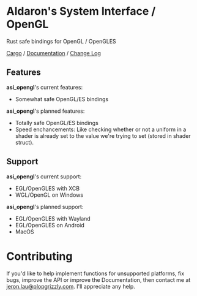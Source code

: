 # Aldaron's System Interface / OpenGL

Rust safe bindings for OpenGL / OpenGLES

[Cargo](https://crates.io/crates/asi_opengl) /
[Documentation](https://docs.rs/asi_opengl) /
[Change Log](http://plopgrizzly.com/asi_opengl/changelog.html)

## Features
**asi_opengl**'s current features:
* Somewhat safe OpenGL/ES bindings

**asi_opengl**'s planned features:
* Totally safe OpenGL/ES bindings
* Speed enchancements: Like checking whether or not a uniform in a shader is already set to the value we're trying to set (stored in shader struct).

## Support
**asi_opengl**'s current support:
* EGL/OpenGLES with XCB
* WGL/OpenGL on Windows

**asi_opengl**'s planned support:
* EGL/OpenGLES with Wayland
* EGL/OpenGLES on Android
* MacOS

# Contributing
If you'd like to help implement functions for unsupported platforms, fix bugs,
improve the API or improve the Documentation, then contact me at
jeron.lau@plopgrizzly.com. I'll appreciate any help.
